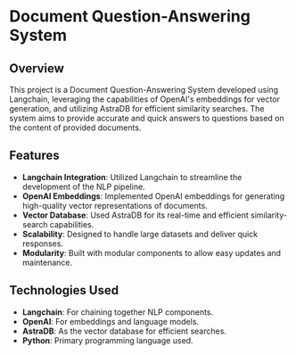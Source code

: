 # Document Question-Answering System

## Overview
This project is a Document Question-Answering System developed using Langchain, leveraging the capabilities of OpenAI's embeddings for vector generation, and utilizing AstraDB for efficient similarity searches. The system aims to provide accurate and quick answers to questions based on the content of provided documents.

## Features
- **Langchain Integration**: Utilized Langchain to streamline the development of the NLP pipeline.
- **OpenAI Embeddings**: Implemented OpenAI embeddings for generating high-quality vector representations of documents.
- **Vector Database**: Used AstraDB for its real-time and efficient similarity-search capabilities.
- **Scalability**: Designed to handle large datasets and deliver quick responses.
- **Modularity**: Built with modular components to allow easy updates and maintenance.

## Technologies Used
- **Langchain**: For chaining together NLP components.
- **OpenAI**: For embeddings and language models.
- **AstraDB**: As the vector database for efficient searches.
- **Python**: Primary programming language used.
